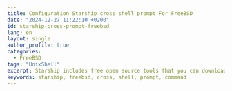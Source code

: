 ```yaml
---
title: Configuration Starship cross shell prompt For FreeBSD
date: "2024-12-27 11:22:10 +0200"
id: starship-cross-prompt-freebsd
lang: en
layout: single
author_profile: true
categories:
  - FreeBSD
tags: "UnixShell"
excerpt: Starship includes free open source tools that you can download from the Github repository or install directly via the FreeBSD server
keywords: starship, freebsd, cross, shell, prompt, command
---
```

